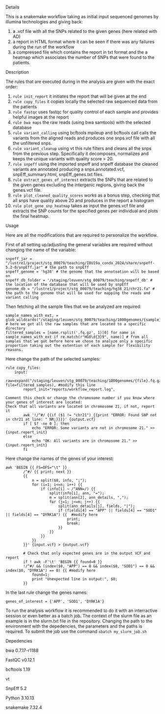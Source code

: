 Details

This is a snakemake workflow taking as initial input sequenced genomes by illumina technologies and giving back:
1) a .vcf file with all the SNPs related to the given genes (here related with AD)
2) a report in HTML format where it can be seen if there was any failures during the run of the workflow
3) a compressed file which contains the report in txt format and the a heatmap which associates the number of SNPs that were found to the patients.

Description

The rules that are executed during in the analysis are given with the exact order:
1) ```rule init_report``` it initiates the report that will be given at the end
2) ```rule copy_files``` it copies locally the selected raw sequenced data from the patients
3) ```rule fastqc``` uses fastqc for quality control of each sample and provides helpful images at the report
4) ```rule bwa maps``` the raw reads (using bwa samtools) with the selected database
5) ```rule variant_calling``` using bcftools mpileup and bcftools call calls the variants from the aligned reads and produces one snps.vcf file with all the unfiltered snps.
6) ```rule variant_cleanup``` using vt this rule filters and cleans all the snps from the previous step. Specifically it decomposes, normalizes and keeps the unique variants with quality score > 20.
7) ```rule snpeff``` using the imported snpeff and snpeff database the cleaned variants are annotated producing a snps.annotated.vcf, snpEff_summary.html, snpEff_genes.txt files.
8) ```rule extract_genes_of_interest``` extracts the SNPs that are related to the given genes excluding the intergenic regions, giving back the genes.vcf file.
9) ```rule plot_cleaned_quality_scores``` works as a bonus step, checking that all snps have quality above 20 and produces in the report a histogram
10) ```rule plot_gene_snp_heatmap``` takes as input the genes.vcf file and extracts the SNP counts for the specified genes per individual and plots the final heatmap.

Usage


Here are all the modifications that are required to personalize the workflow.

First of all setting up/adjusting the general variables are required without changing the name of the variable:
```
snpeff_jar = "/lustre1/project/stg_00079/teaching/I0U19a_conda_2024/share/snpeff-5.2-0/snpEff.jar" # the path to snpEff
snpeff_genome = 'hg38' # the genome that the annotoation will be based on
snpeff_db_folder = '/staging/leuven/stg_00079/teaching/snpeff_db' # the location of the database that will be used by snpEff
genome_db = "/lustre1/project/stg_00079/teaching/hg38_21/chr21.fa" # the path to the genome that will be used for mapping the reads and variant calling
```
Then fetching all the sample files that we be analyzed are required:
```
sample_names_with_ext, = glob_wildcards("/staging/leuven/stg_00079/teaching/1000genomes/{sample}.fq.gz")  # here we get all the raw samples that are located to a specific directory
filtered_samples = [name.rsplit('.fq.gz', 1)[0] for name in sample_names_with_ext if re.match(r"HG0\d{3}9", name)] # from all samples that we got before here we chose to analyze only a specific proportion taking out the extention of each sample for flexibility reasons.
```
Here change the path of the selected samples:
```
rule copy_files:
    input:
        raw=expand("/staging/leuven/stg_00079/teaching/1000genomes/{file}.fq.gz", file=filtered_samples), #modify this line
        report_init="reports/workflow_report.log",

Comment this check or change the chromosome number if you know where your genes of interest are located:
Check that all variants are located in chromosome 21, if not, report it
        awk '!/^#/ {{if ($1 != "chr21") {{print "ERROR: Found SNP not in chr21 at line: " NR;}}}}' {output.vcf}
        if [ $? -ne 0 ]; then
            echo "ERROR: Some variants are not in chromosome 21." >> {input.report_init}
        else
            echo "OK: All variants are in chromosome 21." >> {input.report_init}
        fi
```
Here change the names of the genes of your interest:
```
awk 'BEGIN {{ FS=OFS="\t" }} 
        /^#/ {{ print; next }} 
        {{ 
            n = split($8, info, ";"); 
            for (i=1; i<=n; i++) {{ 
                if (info[i] ~ /^ANN=/) {{ 
                    split(info[i], ann, "="); 
                    m = split(ann[2], ann_details, ","); 
                    for (j=1; j<=m; j++) {{ 
                        split(ann_details[j], fields, "|"); 
                        if (fields[4] == "APP" || fields[4] == "SOD1" || fields[4] == "DYRK1A") {{  #modify here
                            print; 
                            break; 
                        }}
                    }}
                }} 
            }}
        }}' {input.vcf} > {output.vcf}

        # Check that only expected genes are in the output VCF and report
        if ! awk -F'\t' 'BEGIN {{ found=0 }} 
        !/^#/ && (index($0, "APP") == 0 && index($0, "SOD1") == 0 && index($0, "DYRK1A") == 0) {{ #modify here
            found=1; 
            print "Unexpected line in output:", $0;  
        }}
```
In the last rule change the genes names:
```
genes_of_interest = {'APP', 'SOD1', 'DYRK1A'}
```
To run the analysis workflow it is recommended to do it with an interractive session or even better as a batch job. The context of the slurm file as an example is in the slurm.txt file in the repository.
Changing the path to the environment with the depedencies, the parameters and the paths is required.
To submit the job use the command ```sbatch my_slurm_job.sh```

Depedencies

bwa 0.7.17-r1188

FastQC v0.12.1

bcftools 1.19

vt

SnpEff 5.2

Python 3.10.13

snakemake 7.32.4

